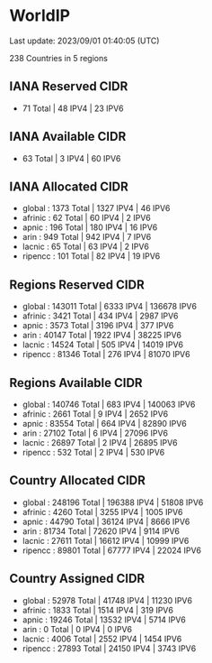 # WorldIP

Last update: 2023/09/01 01:40:05 (UTC)

238 Countries in 5 regions

## IANA Reserved CIDR

- 71 Total | 48 IPV4 | 23 IPV6

## IANA Available CIDR

- 63 Total | 3 IPV4 | 60 IPV6

## IANA Allocated CIDR

- global : 1373 Total | 1327 IPV4 | 46 IPV6
- afrinic : 62 Total | 60 IPV4 | 2 IPV6
- apnic : 196 Total | 180 IPV4 | 16 IPV6
- arin : 949 Total | 942 IPV4 | 7 IPV6
- lacnic : 65 Total | 63 IPV4 | 2 IPV6
- ripencc : 101 Total | 82 IPV4 | 19 IPV6

## Regions Reserved CIDR

- global : 143011 Total | 6333 IPV4 | 136678 IPV6
- afrinic : 3421 Total | 434 IPV4 | 2987 IPV6
- apnic : 3573 Total | 3196 IPV4 | 377 IPV6
- arin : 40147 Total | 1922 IPV4 | 38225 IPV6
- lacnic : 14524 Total | 505 IPV4 | 14019 IPV6
- ripencc : 81346 Total | 276 IPV4 | 81070 IPV6

## Regions Available CIDR

- global : 140746 Total | 683 IPV4 | 140063 IPV6
- afrinic : 2661 Total | 9 IPV4 | 2652 IPV6
- apnic : 83554 Total | 664 IPV4 | 82890 IPV6
- arin : 27102 Total | 6 IPV4 | 27096 IPV6
- lacnic : 26897 Total | 2 IPV4 | 26895 IPV6
- ripencc : 532 Total | 2 IPV4 | 530 IPV6

## Country Allocated CIDR

- global : 248196 Total | 196388 IPV4 | 51808 IPV6
- afrinic : 4260 Total | 3255 IPV4 | 1005 IPV6
- apnic : 44790 Total | 36124 IPV4 | 8666 IPV6
- arin : 81734 Total | 72620 IPV4 | 9114 IPV6
- lacnic : 27611 Total | 16612 IPV4 | 10999 IPV6
- ripencc : 89801 Total | 67777 IPV4 | 22024 IPV6

## Country Assigned CIDR

- global : 52978 Total | 41748 IPV4 | 11230 IPV6
- afrinic : 1833 Total | 1514 IPV4 | 319 IPV6
- apnic : 19246 Total | 13532 IPV4 | 5714 IPV6
- arin : 0 Total | 0 IPV4 | 0 IPV6
- lacnic : 4006 Total | 2552 IPV4 | 1454 IPV6
- ripencc : 27893 Total | 24150 IPV4 | 3743 IPV6
